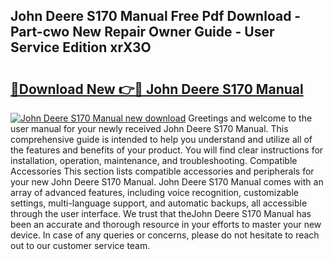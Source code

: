 ## John Deere S170 Manual Free Pdf Download - Part-cwo New Repair Owner Guide - User Service Edition xrX3O

# <h2><a href="http://bc91658.oget.top/?id=John+Deere+S170+Manual">🔗Download New 👉🔴 John Deere S170 Manual</a></h2>

[![John Deere S170 Manual new download](https://i.imgur.com/5g1atiW.png)](http://bc91658.oget.top/?id=John+Deere+S170+Manual)
Greetings and welcome to the user manual for your newly received John Deere S170 Manual. This comprehensive guide is intended to help you understand and utilize all of the features and benefits of your product. You will find clear instructions for installation, operation, maintenance, and troubleshooting. Compatible Accessories This section lists compatible accessories and peripherals for your new John Deere S170 Manual. John Deere S170 Manual comes with an array of advanced features, including voice recognition, customizable settings, multi-language support, and automatic backups, all accessible through the user interface. We trust that theJohn Deere S170 Manual has been an accurate and thorough resource in your efforts to master your new device. In case of any queries or concerns, please do not hesitate to reach out to our customer service team.
